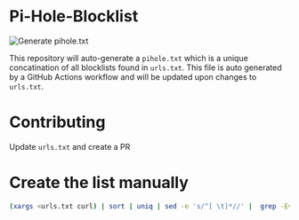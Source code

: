 # Pi-Hole-Blocklist
![Generate pihole.txt](https://github.com/rushadantia/Pi-Hole-Blocklist/workflows/Generate%20pihole.txt/badge.svg)

This repository will auto-generate a `pihole.txt` which is a unique concatination of all blocklists found in `urls.txt`. This file is auto generated by a GitHub Actions workflow and will be updated upon changes to `urls.txt`. 

# Contributing
Update `urls.txt` and create a PR

# Create the list manually
```bash
(xargs <urls.txt curl) | sort | uniq | sed -e 's/^[ \t]*//' |  grep -Ev '^#|^-' > pihole.txt
```
